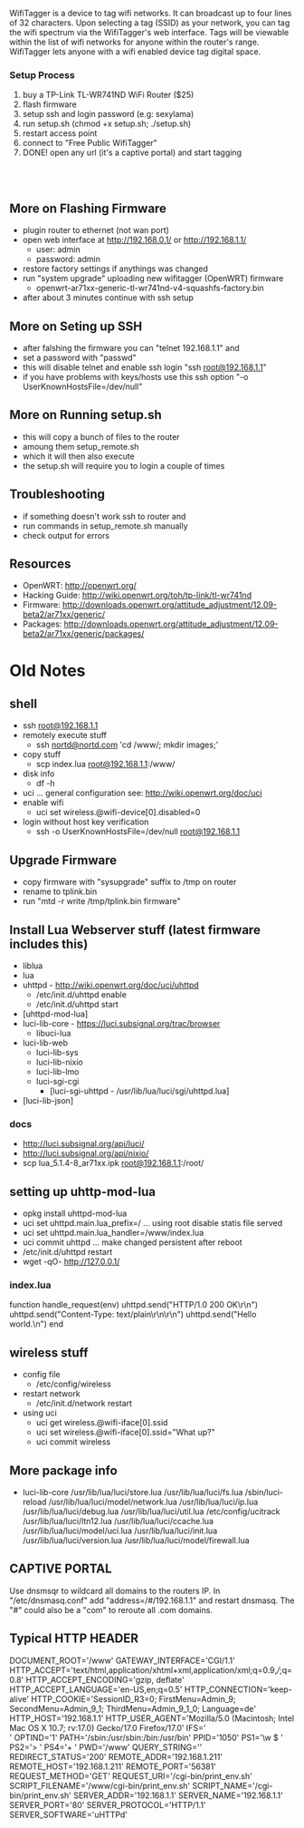
WifiTagger is a device to tag wifi networks. It can broadcast up to four lines of 32 characters. Upon selecting a tag (SSID) as your network, you can tag the wifi spectrum via the WifiTagger's web interface. Tags will be viewable within the list of wifi networks for anyone within the router's range. WifiTagger lets anyone with a wifi enabled device tag digital space.

### Setup Process
1. buy a TP-Link TL-WR741ND WiFi Router ($25)
2. flash firmware
3. setup ssh and login password (e.g: sexylama)
4. run setup.sh (chmod +x setup.sh; ./setup.sh)
5. restart access point
6. connect to "Free Public WifiTagger" 
7. DONE! open any url (it's a captive portal) and start tagging

<br><br>

More on Flashing Firmware
-------------------------
- plugin router to ethernet (not wan port)
- open web interface at http://192.168.0.1/ or http://192.168.1.1/
  - user: admin
  - password: admin
- restore factory settings if anythings was changed
- run "system upgrade" uploading new wifitagger (OpenWRT) firmware
  - openwrt-ar71xx-generic-tl-wr741nd-v4-squashfs-factory.bin
- after about 3 minutes continue with ssh setup

More on Seting up SSH
---------------------
- after falshing the firmware you can "telnet 192.168.1.1" and
- set a password with "passwd"
- this will disable telnet and enable ssh login "ssh root@192.168.1.1"
- if you have problems with keys/hosts use this ssh option "-o UserKnownHostsFile=/dev/null"

More on Running setup.sh
------------------------
- this will copy a bunch of files to the router
- amoung them setup_remote.sh
- which it will then also execute
- the setup.sh will require you to login a couple of times

Troubleshooting
----------------
- if something doesn't work ssh to router and
- run commands in setup_remote.sh manually
- check output for errors


Resources
-----------
- OpenWRT: http://openwrt.org/
- Hacking Guide: http://wiki.openwrt.org/toh/tp-link/tl-wr741nd
- Firmware: http://downloads.openwrt.org/attitude_adjustment/12.09-beta2/ar71xx/generic/
- Packages: http://downloads.openwrt.org/attitude_adjustment/12.09-beta2/ar71xx/generic/packages/


Old Notes
==========

shell
------
- ssh root@192.168.1.1
- remotely execute stuff
  - ssh nortd@nortd.com 'cd /www/; mkdir images;'
- copy stuff
  - scp index.lua root@192.168.1.1:/www/
- disk info 
  - df -h
- uci ... general configuration see: http://wiki.openwrt.org/doc/uci
- enable wifi
  - uci set wireless.@wifi-device[0].disabled=0
- login without host key verification
  - ssh -o UserKnownHostsFile=/dev/null root@192.168.1.1

Upgrade Firmware
----------------
- copy firmware with "sysupgrade" suffix to /tmp on router
- rename to tplink.bin
- run "mtd -r write /tmp/tplink.bin firmware"


Install Lua Webserver stuff (latest firmware includes this)
------------------------------
- liblua
- lua
- uhttpd - http://wiki.openwrt.org/doc/uci/uhttpd
  - /etc/init.d/uhttpd enable
  - /etc/init.d/uhttpd start
- [uhttpd-mod-lua]
- luci-lib-core - https://luci.subsignal.org/trac/browser
	- libuci-lua
- luci-lib-web
	- luci-lib-sys
	- luci-lib-nixio
	- luci-lib-lmo
  - luci-sgi-cgi
	- [luci-sgi-uhttpd - /usr/lib/lua/luci/sgi/uhttpd.lua]
- [luci-lib-json]

### docs
- http://luci.subsignal.org/api/luci/
- http://luci.subsignal.org/api/nixio/
- scp lua_5.1.4-8_ar71xx.ipk root@192.168.1.1:/root/


setting up uhttp-mod-lua
------------------------
- opkg install uhttpd-mod-lua
- uci set uhttpd.main.lua_prefix=/ ... using root disable statis file served
- uci set uhttpd.main.lua_handler=/www/index.lua
- uci commit uhttpd  ... make changed persistent after reboot
- /etc/init.d/uhttpd restart
- wget -qO- http://127.0.0.1/

### index.lua
function handle_request(env)
        uhttpd.send("HTTP/1.0 200 OK\r\n")
        uhttpd.send("Content-Type: text/plain\r\n\r\n")
        uhttpd.send("Hello world.\n")
end



wireless stuff
---------------
- config file
  - /etc/config/wireless
- restart network
  - /etc/init.d/network restart
- using uci
  - uci get wireless.@wifi-iface[0].ssid
  - uci set wireless.@wifi-iface[0].ssid="What up?"
  - uci commit wireless

More package info
-------------------

- luci-lib-core
	/usr/lib/lua/luci/store.lua
	/usr/lib/lua/luci/fs.lua
	/sbin/luci-reload
	/usr/lib/lua/luci/model/network.lua
	/usr/lib/lua/luci/ip.lua
	/usr/lib/lua/luci/debug.lua
	/usr/lib/lua/luci/util.lua
	/etc/config/ucitrack
	/usr/lib/lua/luci/ltn12.lua
	/usr/lib/lua/luci/ccache.lua
	/usr/lib/lua/luci/model/uci.lua
	/usr/lib/lua/luci/init.lua
	/usr/lib/lua/luci/version.lua
	/usr/lib/lua/luci/model/firewall.lua


CAPTIVE PORTAL
----------------
Use dnsmsqr to wildcard all domains to the routers IP.
In "/etc/dnsmasq.conf" add "address=/#/192.168.1.1" and restart dnsmasq.
The "#" could also be a "com" to reroute all .com domains.



Typical HTTP HEADER
-----------------------
DOCUMENT_ROOT='/www'
GATEWAY_INTERFACE='CGI/1.1'
HTTP_ACCEPT='text/html,application/xhtml+xml,application/xml;q=0.9,*/*;q=0.8'
HTTP_ACCEPT_ENCODING='gzip, deflate'
HTTP_ACCEPT_LANGUAGE='en-US,en;q=0.5'
HTTP_CONNECTION='keep-alive'
HTTP_COOKIE='SessionID_R3=0; FirstMenu=Admin_9; SecondMenu=Admin_9_1; ThirdMenu=Admin_9_1_0; Language=de'
HTTP_HOST='192.168.1.1'
HTTP_USER_AGENT='Mozilla/5.0 (Macintosh; Intel Mac OS X 10.7; rv:17.0) Gecko/17.0 Firefox/17.0'
IFS=' 	
'
OPTIND='1'
PATH='/sbin:/usr/sbin:/bin:/usr/bin'
PPID='1050'
PS1='\w \$ '
PS2='> '
PS4='+ '
PWD='/www'
QUERY_STRING=''
REDIRECT_STATUS='200'
REMOTE_ADDR='192.168.1.211'
REMOTE_HOST='192.168.1.211'
REMOTE_PORT='56381'
REQUEST_METHOD='GET'
REQUEST_URI='/cgi-bin/print_env.sh'
SCRIPT_FILENAME='/www/cgi-bin/print_env.sh'
SCRIPT_NAME='/cgi-bin/print_env.sh'
SERVER_ADDR='192.168.1.1'
SERVER_NAME='192.168.1.1'
SERVER_PORT='80'
SERVER_PROTOCOL='HTTP/1.1'
SERVER_SOFTWARE='uHTTPd'

